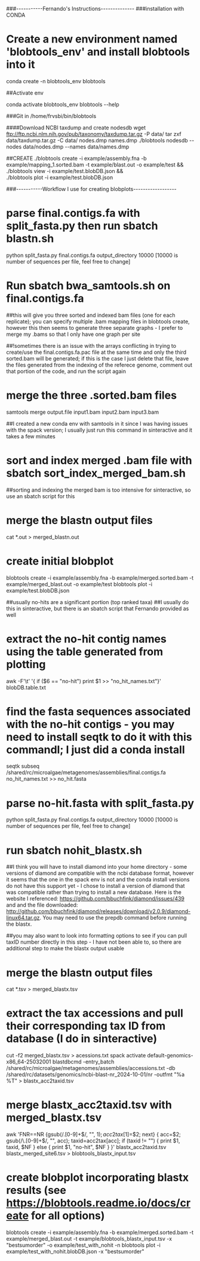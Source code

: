 ###-----------Fernando's Instructions--------------
###installation with CONDA

# Create a new environment named 'blobtools_env' and install blobtools into it
conda create -n blobtools_env blobtools

##Activate env

conda activate blobtools_env
blobtools --help

###Git in 
/home/frvsbi/bin/blobtools

####Download NCBI taxdump and create nodesdb
wget ftp://ftp.ncbi.nlm.nih.gov/pub/taxonomy/taxdump.tar.gz -P data/
tar zxf data/taxdump.tar.gz -C data/ nodes.dmp names.dmp
./blobtools nodesdb --nodes data/nodes.dmp --names data/names.dmp

##CREATE 
./blobtools create -i example/assembly.fna -b example/mapping_1.sorted.bam -t example/blast.out -o example/test && \
./blobtools view -i example/test.blobDB.json && \
./blobtools plot -i example/test.blobDB.json 

###-----------Workflow I use for creating blobplots------------------
# parse final.contigs.fa with split_fasta.py then run sbatch blastn.sh 
python split_fasta.py final.contigs.fa output_directory 10000 [10000 is number of sequences per file, feel free to change]

# Run sbatch bwa_samtools.sh on final.contigs.fa 

##this will give you three sorted and indexed bam files (one for each replicate); you can specify multiple .bam mapping files in blobtools create, however this then seems to generate three separate graphs - I prefer to merge my .bams so that I only have one graph per site

##!sometimes there is an issue with the arrays conflicting in trying to create/use the final.contigs.fa.pac file at the same time and only the third sorted.bam will be generated; if this is the case I just delete that file, leave the files generated from the indexing of the referece genome, comment out that portion of the code, and run the script again 

# merge the three .sorted.bam files
samtools merge output.file input1.bam input2.bam input3.bam 

##I created a new conda env with samtools in it since I was having issues with the spack version; I usually just run this command in sinteractive and it takes a few minutes

# sort and index merged .bam file with sbatch sort_index_merged_bam.sh

##sorting and indexing the merged bam is too intensive for sinteractive, so use an sbatch script for this

# merge the blastn output files
cat *.out > merged_blastn.out

# create initial blobplot 
blobtools create -i example/assembly.fna -b example/merged.sorted.bam -t example/merged_blast.out -o example/test
blobtools plot -i example/test.blobDB.json 

##usually no-hits are a significant portion (top ranked taxa)
##I usually do this in sinteractive, but there is an sbatch script that Fernando provided as well

# extract the no-hit contig names using the table generated from plotting
awk -F'\t' '{ if ($6 == "no-hit") print $1 >> "no_hit_names.txt"}' blobDB.table.txt

# find the fasta sequences associated with the no-hit contigs - you may need to install seqtk to do it with this commandl; I just did a conda install
seqtk subseq /shared/rc/microalgae/metagenomes/assemblies/final.contigs.fa no_hit_names.txt >> no_hit.fasta

# parse no-hit.fasta with split_fasta.py
python split_fasta.py final.contigs.fa output_directory 10000 [10000 is number of sequences per file, feel free to change]

# run sbatch nohit_blastx.sh

##I think you will have to install diamond into your home directory - some versions of diamond are compatible with the ncbi database format, however it seems that the one in the spack env is not and the conda install versions do not have this support yet - I chose to install a version of diamond that was compatible rather than trying to install a new database. Here is the website I referenced: https://github.com/bbuchfink/diamond/issues/439 and and the file downloaded: http://github.com/bbuchfink/diamond/releases/download/v2.0.9/diamond-linux64.tar.gz. You may need to use the prepdb command before running the blastx.

##you may also want to look into formatting options to see if you can pull taxID number directly in this step - I have not been able to, so there are additional step to make the blastx output usable 

# merge the blastn output files
cat *.tsv > merged_blastx.tsv

# extract the tax accessions and pull their corresponding tax ID from database (I do in sinteractive)
cut -f2 merged_blastx.tsv > acessions.txt
spack activate default-genomics-x86_64-25032001
blastdbcmd -entry_batch /shared/rc/microalgae/metagenomes/assemblies/accessions.txt -db /shared/rc/datasets/genomics/ncbi-blast-nr_2024-10-01/nr -outfmt "%a %T" > blastx_acc2taxid.tsv

# merge blastx_acc2taxid.tsv with merged_blastx.tsv
awk 'FNR==NR {gsub(/\.[0-9]+$/, "", $1); acc2tax[$1]=$2; next} {
    acc=$2; gsub(/\.[0-9]+$/, "", acc); taxid=acc2tax[acc];
    if (taxid != "") {
        print $1, taxid, $NF
    } else {
        print $1, "no-hit", $NF 
    }
}' blastx_acc2taxid.tsv blastx_merged_site6.tsv > blobtools_blastx_input.tsv

# create blobplot incorporating blastx results (see https://blobtools.readme.io/docs/create for all options)
blobtools create -i example/assembly.fna -b example/merged.sorted.bam -t example/merged_blast.out -t example/blobtools_blastx_input.tsv -x "bestsumorder" -o example/test_with_nohit -n 
blobtools plot -i example/test_with_nohit.blobDB.json -x "bestsumorder"